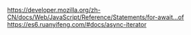 https://developer.mozilla.org/zh-CN/docs/Web/JavaScript/Reference/Statements/for-await...of
https://es6.ruanyifeng.com/#docs/async-iterator